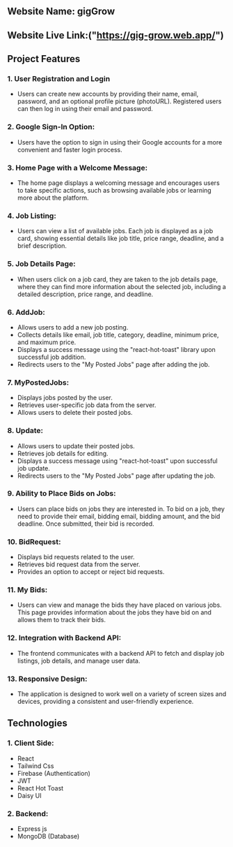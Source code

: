 ## Website Name: gigGrow

## Website Live Link:("https://gig-grow.web.app/")

## Project Features

### 1. User Registration and Login 

- Users can create new accounts by providing their name, email, password, and an optional profile picture (photoURL). Registered users can then log in using their email and password.

### 2. Google Sign-In Option: 

- Users have the option to sign in using their Google accounts for a more convenient and faster login process.

### 3. Home Page with a Welcome Message:  

- The home page displays a welcoming message and encourages users to take specific actions, such as browsing available jobs or learning more about the platform.

### 4. Job Listing:

- Users can view a list of available jobs. Each job is displayed as a job card, showing essential details like job title, price range, deadline, and a brief description.

### 5. Job Details Page: 

- When users click on a job card, they are taken to the job details page, where they can find more information about the selected job, including a detailed description, price range, and deadline.

### 6. AddJob: 

- Allows users to add a new job posting.
- Collects details like email, job title, category, deadline, minimum price, and maximum price.
- Displays a success message using the "react-hot-toast" library upon successful job addition.
- Redirects users to the "My Posted Jobs" page after adding the job.

### 7. MyPostedJobs: 

- Displays jobs posted by the user.
- Retrieves user-specific job data from the server.
- Allows users to delete their posted jobs.

### 8. Update: 

- Allows users to update their posted jobs.
- Retrieves job details for editing.
- Displays a success message using "react-hot-toast" upon successful job update.
- Redirects users to the "My Posted Jobs" page after updating the job.

### 9. Ability to Place Bids on Jobs:

- Users can place bids on jobs they are interested in. To bid on a job, they need to provide their email, bidding email, bidding amount, and the bid deadline. Once submitted, their bid is recorded.

### 10. BidRequest: 

- Displays bid requests related to the user.
- Retrieves bid request data from the server.
- Provides an option to accept or reject bid requests.

### 11. My Bids:

- Users can view and manage the bids they have placed on various jobs. This page provides information about the jobs they have bid on and allows them to track their bids.

### 12. Integration with Backend API:  

- The frontend communicates with a backend API to fetch and display job listings, job details, and manage user data.

### 13. Responsive Design:

-  The application is designed to work well on a variety of screen sizes and devices, providing a consistent and user-friendly experience.

## Technologies

### 1. Client Side:

- React
- Tailwind Css
- Firebase (Authentication)
- JWT
- React Hot Toast
- Daisy UI

### 2. Backend:

- Express js
- MongoDB (Database)
